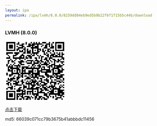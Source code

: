 ```yaml
---
layout: ipa
permalink: /ipa/lvmh/8.0.0/8259dd84eb9ed5b9b22f6f1f15b5c44b/download
---
```


### LVMH (8.0.0)

![扫码下载](/ipa/lvmh/8.0.0/8259dd84eb9ed5b9b22f6f1f15b5c44b/qr.png)

[点击下载](itms-services://?action=download-manifest&url=https://gitee.com/secotech/ipa/raw/master/lvmh/8.0.0/Secoo-iPhone-2020-05-26-16.27.14/manifest.plist)

md5: 66039c071cc79b3675b41abbbdc11456